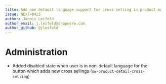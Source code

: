 ```yaml
---
title: Add non default language support for cross selling in product module
issue: NEXT-8425
author: Jannis Leifeld
author_email: j.leifeld@shopware.com 
author_github: @jleifeld
---
```

# Administration
* Added disabled state when user is in non-default language for the button which adds new cross sellings (`sw-product-detail-cross-selling`)
